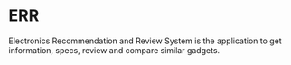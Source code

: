 # ERR
Electronics Recommendation and Review System is the application to get information, specs, review and compare similar gadgets.

